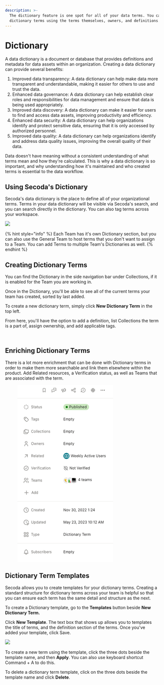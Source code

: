 ```yaml
---
description: >-
  The dictionary feature is one spot for all of your data terms. You can search
  dictionary terms using the terms themselves, owners, and definitions.
---
```


# Dictionary

A data dictionary is a document or database that provides definitions and metadata for data assets within an organization. Creating a data dictionary can provide several benefits:

1. Improved data transparency: A data dictionary can help make data more transparent and understandable, making it easier for others to use and trust the data.
2. Enhanced data governance: A data dictionary can help establish clear roles and responsibilities for data management and ensure that data is being used appropriately.
3. Improved data discovery: A data dictionary can make it easier for users to find and access data assets, improving productivity and efficiency.
4. Enhanced data security: A data dictionary can help organizations identify and protect sensitive data, ensuring that it is only accessed by authorized personnel.
5. Improved data quality: A data dictionary can help organizations identify and address data quality issues, improving the overall quality of their data.

Data doesn't have meaning without a consistent understanding of what terms mean and how they're calculated. This is why a data dictionary is so important, and why understanding how it's maintained and who created terms is essential to the data workflow.

## Using Secoda's Dictionary

Secoda's data dictionary is the place to define all of your organizational terms. Terms in your data dictionary will be visible via Secoda's search, and you can search directly in the dictionary. You can also tag terms across your workspace.

![](https://secoda-public-media-assets.s3.amazonaws.com/Screen%20Shot%202022-04-08%20at%2012.36.32%20PM.png)

{% hint style="info" %}
Each Team has it's own Dictionary section, but you can also use the General Team to host terms that you don't want to assign to a Team. You can add Terms to multiple Team's Dictionaries as well.
{% endhint %}

## Creating Dictionary Terms

You can find the Dictionary in the side navigation bar under Collections, if it is enabled for the Team you are working in.

Once in the Dictionary, you'll be able to see all of the current terms your team has created, sorted by last added.&#x20;

To create a new dictionary term, simply click **New Dictionary Term** in the top left.

From here, you'll have the option to add a definition, list Collections the term is a part of, assign ownership, and add applicable tags.

<figure><img src="../../.gitbook/assets/Kapture 2023-06-27 at 16.01.16.gif" alt=""><figcaption></figcaption></figure>

## Enriching Dictionary Terms

There is a lot more enrichment that can be done with Dictionary terms in order to make them more searchable and link them elsewhere within the product. Add Related resources, a Verification status, as well as Teams that are associated with the term.

<figure><img src="../../.gitbook/assets/Screenshot 2023-06-27 at 3.57.03 PM.png" alt=""><figcaption></figcaption></figure>



## Dictionary Term Templates

Secoda allows you to create templates for your dictionary terms. Creating a standard structure for dictionary terms across your team is helpful so that you can ensure each term has the same detail and structure as the next.&#x20;

To create a Dictionary template, go to the **Templates** button beside **New Dictionary Term.**

Click **New Template**. The text box that shows up allows you to templates the title of terms, and the definition section of the terms. Once you've added your template, click Save.

![](https://secoda-public-media-assets.s3.amazonaws.com/ezgif.com-gif-maker%20\(5\).gif)

To create a new term using the template, click the three dots beside the template name, and then **Apply**. You can also use keyboard shortcut Command + A to do this.

To delete a dictionary term template, click on the three dots beside the template name and click **Delete**.
